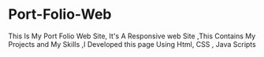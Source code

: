 # Port-Folio-Web
This Is My Port Folio Web Site, It's A Responsive web Site ,This Contains My Projects and My Skills ,I Developed this page Using Html, CSS , Java Scripts
